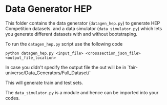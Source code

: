 # Data Generator HEP

This folder contains the data generator (`datagen_hep.py`) to generate HEP Competition datasets. and a data simulator (`data_simulator.py`) which lets you generate different datasets with and without bootstraping. 

To run the `datagen_hep.py` script use the following code
```
python datagen_hep.py <input_file> <crosssection_json_file> <output_file_location>

```
In case you didn't specify the output file the out will be in `fair-universe/Data_Generators/Full_Dataset/' 

This will generate train and test sets. 

The `data_simulator.py` is a module and hence can be imported into your codes. 